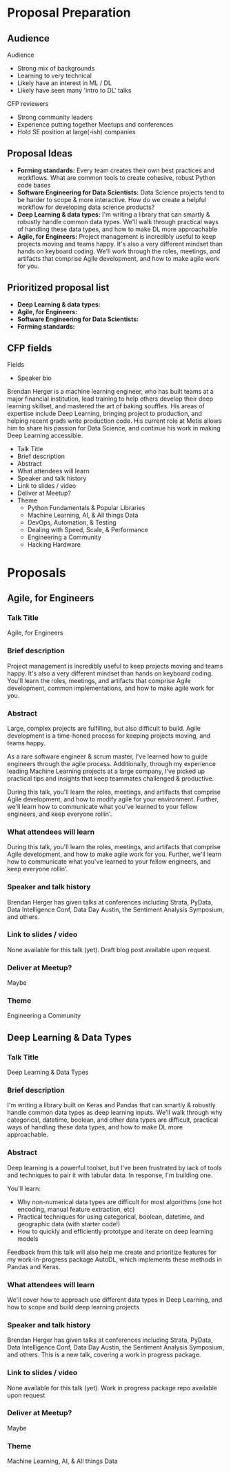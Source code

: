 # Proposal Preparation

## Audience

Audience

 - Strong mix of backgrounds
 - Learning to very technical
 - Likely have an interest in ML / DL
 - Likely have seen many 'intro to DL' talks

CFP reviewers

 - Strong community leaders
 - Experience putting together Meetups and conferences
 - Hold SE position at large(-ish) companies


## Proposal Ideas

 - **Forming standards:** Every team creates their own best practices and workflows. What are common tools to create cohesive, robust Python code bases
 - **Software Engineering for Data Scientists:** Data Science projects tend to be harder to scope & more interactive. How do we create a helpful workflow for developing data science products?
 - **Deep Learning & data types:** I'm writing a library that can smartly & robustly handle common data types. We'll walk through practical ways of handling these data types, and how to make DL more approachable
 - **Agile, for Engineers:** Project management is incredibly useful to keep projects moving and teams happy. It's also a very different mindset than hands on keyboard coding. We'll work through the roles, meetings, and artifacts that comprise Agile development, and how to make agile work for you.

## Prioritized proposal list

 - **Deep Learning & data types:**
 - **Agile, for Engineers:**
 - **Software Engineering for Data Scientists:**
 - **Forming standards:**

## CFP fields

Fields
 - Speaker bio

Brendan Herger is a machine learning engineer, who has built teams at a major financial institution, lead training to help others develop their deep learning skillset, and mastered the art of baking souffles. His areas of expertise include Deep Learning, bringing project to production, and helping recent grads write production code. His current role at Metis allows him to share his passion for Data Science, and continue his work in making Deep Learning accessible. 


 - Talk Title
 - Brief description
 - Abstract
 - What attendees will learn
 - Speaker and talk history
 - Link to slides / video
 - Deliver at Meetup?
 - Theme
   - Python Fundamentals & Popular Libraries
   - Machine Learning, AI, & All things Data
   - DevOps, Automation, & Testing
   - Dealing with Speed, Scale, & Performance
   - Engineering a Community
   - Hacking Hardware

# Proposals

## Agile, for Engineers

### Talk Title

Agile, for Engineers

### Brief description

Project management is incredibly useful to keep projects moving and teams happy. It's also a very different mindset than hands on keyboard coding. You'll learn the roles, meetings, and artifacts that comprise Agile development, common implementations, and how to make agile work for you.

### Abstract

Large, complex projects are fulfilling, but also difficult to build. Agile development is a time-honed process for keeping projects moving, and teams happy. 

As a rare software engineer & scrum master, I've learned how to guide engineers through the agile process. Additionally, through my experience leading Machine Learning projects at a large company, I've picked up practical tips and insights that keep teammates challenged & productive.

During this talk, you'll learn the roles, meetings, and artifacts that comprise Agile development, and how to modify agile for your environment. Further, we'll learn how to communicate what you've learned to your fellow engineers, and keep everyone rollin'.

### What attendees will learn

During this talk, you'll learn the roles, meetings, and artifacts that comprise Agile development, and how to make agile work for you. Further, we'll learn how to communicate what you've learned to your fellow engineers, and keep everyone rollin'.


### Speaker and talk history

Brendan Herger has given talks at conferences including Strata, PyData, Data Intelligence Conf, Data Day Austin, the Sentiment Analysis Symposium, and others. 

### Link to slides / video

None available for this talk (yet). Draft blog post available upon request. 

### Deliver at Meetup?

Maybe

### Theme

Engineering a Community

## Deep Learning & Data Types

### Talk Title

Deep Learning & Data Types

### Brief description

I'm writing a library built on Keras and Pandas that can smartly & robustly handle common data types as deep learning inputs. We'll walk through why categorical, datetime, boolean, and other data types are difficult, practical ways of handling these data types, and how to make DL more approachable. 

### Abstract

Deep learning is a powerful toolset, but I've been frustrated by lack of tools and techniques to pair it with tabular data. In response, I'm building one. 

You'll learn:

 - Why non-numerical data types are difficult for most algorithms (one hot encoding, manual feature extraction, etc)
 - Practical techniques for using categorical, boolean, datetime, and geographic data (with starter code!)
 - How to quickly and efficiently prototype and iterate on deep learning models

Feedback from this talk will also help me create and prioritize features for my work-in-progress package AutoDL, which implements these methods in Pandas and Keras. 

### What attendees will learn

We'll cover how to approach use different data types in Deep Learning, and how to scope and build deep learning projects

### Speaker and talk history

Brendan Herger has given talks at conferences including Strata, PyData, Data Intelligence Conf, Data Day Austin, the Sentiment Analysis Symposium, and others. This is a new talk, covering a work in progress package. 



### Link to slides / video

None available for this talk (yet). Work in progress package repo available upon request

### Deliver at Meetup?

Maybe

### Theme

Machine Learning, AI, & All things Data
